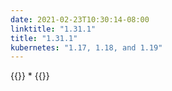 ```yaml
---
date: 2021-02-23T10:30:14-08:00
linktitle: "1.31.1"
title: "1.31.1"
kubernetes: "1.17, 1.18, and 1.19"
---
```


{{<fixes>}}
* 
{{</fixes>}}
